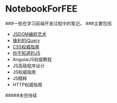 # NotebookForFEE
###一些在学习前端开发过程中的笔记。
###主要包括
- <a href="https://github.com/ErikYu/NotebookForFEE/tree/DOMScripting">JSDOM编程艺术</a>
- <a href="https://github.com/ErikYu/NotebookForFEE/tree/sharpjQuery">锋利的jQuery</a>
- <a href="https://github.com/ErikYu/NotebookForFEE/tree/CSS">CSS权威指南</a>
- <a href="https://github.com/ErikYu/NotebookForFEE/tree/JSYouDontKno">你不知道的JS</a>
- AngularJS权威教程
- JS高级程序设计
- JS权威指南
- JS精粹
- HTTP权威指南

#####未完待续
